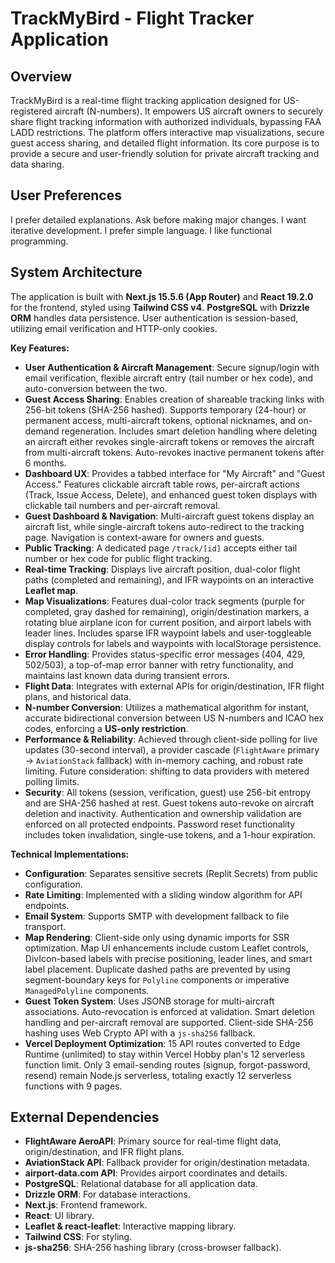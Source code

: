 # TrackMyBird - Flight Tracker Application

## Overview
TrackMyBird is a real-time flight tracking application designed for US-registered aircraft (N-numbers). It empowers US aircraft owners to securely share flight tracking information with authorized individuals, bypassing FAA LADD restrictions. The platform offers interactive map visualizations, secure guest access sharing, and detailed flight information. Its core purpose is to provide a secure and user-friendly solution for private aircraft tracking and data sharing.

## User Preferences
I prefer detailed explanations.
Ask before making major changes.
I want iterative development.
I prefer simple language.
I like functional programming.

## System Architecture
The application is built with **Next.js 15.5.6 (App Router)** and **React 19.2.0** for the frontend, styled using **Tailwind CSS v4**. **PostgreSQL** with **Drizzle ORM** handles data persistence. User authentication is session-based, utilizing email verification and HTTP-only cookies.

**Key Features:**
-   **User Authentication & Aircraft Management**: Secure signup/login with email verification, flexible aircraft entry (tail number or hex code), and auto-conversion between the two.
-   **Guest Access Sharing**: Enables creation of shareable tracking links with 256-bit tokens (SHA-256 hashed). Supports temporary (24-hour) or permanent access, multi-aircraft tokens, optional nicknames, and on-demand regeneration. Includes smart deletion handling where deleting an aircraft either revokes single-aircraft tokens or removes the aircraft from multi-aircraft tokens. Auto-revokes inactive permanent tokens after 6 months.
-   **Dashboard UX**: Provides a tabbed interface for "My Aircraft" and "Guest Access." Features clickable aircraft table rows, per-aircraft actions (Track, Issue Access, Delete), and enhanced guest token displays with clickable tail numbers and per-aircraft removal.
-   **Guest Dashboard & Navigation**: Multi-aircraft guest tokens display an aircraft list, while single-aircraft tokens auto-redirect to the tracking page. Navigation is context-aware for owners and guests.
-   **Public Tracking**: A dedicated page `/track/[id]` accepts either tail number or hex code for public flight tracking.
-   **Real-time Tracking**: Displays live aircraft position, dual-color flight paths (completed and remaining), and IFR waypoints on an interactive **Leaflet map**.
-   **Map Visualizations**: Features dual-color track segments (purple for completed, gray dashed for remaining), origin/destination markers, a rotating blue airplane icon for current position, and airport labels with leader lines. Includes sparse IFR waypoint labels and user-toggleable display controls for labels and waypoints with localStorage persistence.
-   **Error Handling**: Provides status-specific error messages (404, 429, 502/503), a top-of-map error banner with retry functionality, and maintains last known data during transient errors.
-   **Flight Data**: Integrates with external APIs for origin/destination, IFR flight plans, and historical data.
-   **N-number Conversion**: Utilizes a mathematical algorithm for instant, accurate bidirectional conversion between US N-numbers and ICAO hex codes, enforcing a **US-only restriction**.
-   **Performance & Reliability**: Achieved through client-side polling for live updates (30-second interval), a provider cascade (`FlightAware` primary → `AviationStack` fallback) with in-memory caching, and robust rate limiting. Future consideration: shifting to data providers with metered polling limits.
-   **Security**: All tokens (session, verification, guest) use 256-bit entropy and are SHA-256 hashed at rest. Guest tokens auto-revoke on aircraft deletion and inactivity. Authentication and ownership validation are enforced on all protected endpoints. Password reset functionality includes token invalidation, single-use tokens, and a 1-hour expiration.

**Technical Implementations:**
-   **Configuration**: Separates sensitive secrets (Replit Secrets) from public configuration.
-   **Rate Limiting**: Implemented with a sliding window algorithm for API endpoints.
-   **Email System**: Supports SMTP with development fallback to file transport.
-   **Map Rendering**: Client-side only using dynamic imports for SSR optimization. Map UI enhancements include custom Leaflet controls, DivIcon-based labels with precise positioning, leader lines, and smart label placement. Duplicate dashed paths are prevented by using segment-boundary keys for `Polyline` components or imperative `ManagedPolyline` components.
-   **Guest Token System**: Uses JSONB storage for multi-aircraft associations. Auto-revocation is enforced at validation. Smart deletion handling and per-aircraft removal are supported. Client-side SHA-256 hashing uses Web Crypto API with a `js-sha256` fallback.
-   **Vercel Deployment Optimization**: 15 API routes converted to Edge Runtime (unlimited) to stay within Vercel Hobby plan's 12 serverless function limit. Only 3 email-sending routes (signup, forgot-password, resend) remain Node.js serverless, totaling exactly 12 serverless functions with 9 pages.

## External Dependencies
-   **FlightAware AeroAPI**: Primary source for real-time flight data, origin/destination, and IFR flight plans.
-   **AviationStack API**: Fallback provider for origin/destination metadata.
-   **airport-data.com API**: Provides airport coordinates and details.
-   **PostgreSQL**: Relational database for all application data.
-   **Drizzle ORM**: For database interactions.
-   **Next.js**: Frontend framework.
-   **React**: UI library.
-   **Leaflet & react-leaflet**: Interactive mapping library.
-   **Tailwind CSS**: For styling.
-   **js-sha256**: SHA-256 hashing library (cross-browser fallback).